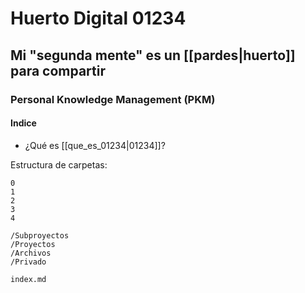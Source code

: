 # Huerto Digital 01234

## Mi "segunda mente" es un [[pardes|huerto]] para compartir

### Personal Knowledge Management (PKM)


#### Indice

- ¿Qué es [[que_es_01234|01234]]?





Estructura de carpetas:

```
0
1
2
3
4

/Subproyectos
/Proyectos
/Archivos
/Privado

index.md
```